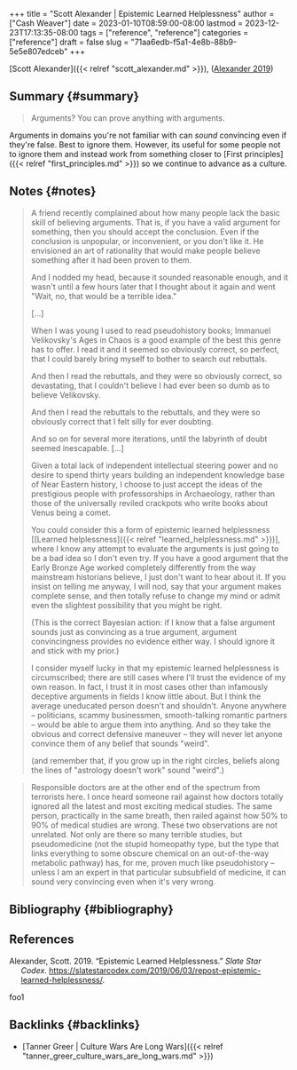 +++
title = "Scott Alexander | Epistemic Learned Helplessness"
author = ["Cash Weaver"]
date = 2023-01-10T08:59:00-08:00
lastmod = 2023-12-23T17:13:35-08:00
tags = ["reference", "reference"]
categories = ["reference"]
draft = false
slug = "71aa6edb-f5a1-4e8b-88b9-5e5e807edceb"
+++

[Scott Alexander]({{< relref "scott_alexander.md" >}}), (<a href="#citeproc_bib_item_1">Alexander 2019</a>)


## Summary {#summary}

> Arguments? You can prove anything with arguments.

Arguments in domains you're not familiar with can _sound_ convincing even if they're false. Best to ignore them. However, its useful for some people not to ignore them and instead work from something closer to [First principles]({{< relref "first_principles.md" >}}) so we continue to advance as a culture.


## Notes {#notes}

> A friend recently complained about how many people lack the basic skill of believing arguments. That is, if you have a valid argument for something, then you should accept the conclusion. Even if the conclusion is unpopular, or inconvenient, or you don't like it. He envisioned an art of rationality that would make people believe something after it had been proven to them.
>
> And I nodded my head, because it sounded reasonable enough, and it wasn't until a few hours later that I thought about it again and went "Wait, no, that would be a terrible idea."
>
> [...]
>
> When I was young I used to read pseudohistory books; Immanuel Velikovsky's Ages in Chaos is a good example of the best this genre has to offer. I read it and it seemed so obviously correct, so perfect, that I could barely bring myself to bother to search out rebuttals.
>
> And then I read the rebuttals, and they were so obviously correct, so devastating, that I couldn't believe I had ever been so dumb as to believe Velikovsky.
>
> And then I read the rebuttals to the rebuttals, and they were so obviously correct that I felt silly for ever doubting.
>
> And so on for several more iterations, until the labyrinth of doubt seemed inescapable. [...]
>
> Given a total lack of independent intellectual steering power and no desire to spend thirty years building an independent knowledge base of Near Eastern history, I choose to just accept the ideas of the prestigious people with professorships in Archaeology, rather than those of the universally reviled crackpots who write books about Venus being a comet.
>
> You could consider this a form of epistemic learned helplessness [[Learned helplessness]({{< relref "learned_helplessness.md" >}})], where I know any attempt to evaluate the arguments is just going to be a bad idea so I don't even try. If you have a good argument that the Early Bronze Age worked completely differently from the way mainstream historians believe, I just don't want to hear about it. If you insist on telling me anyway, I will nod, say that your argument makes complete sense, and then totally refuse to change my mind or admit even the slightest possibility that you might be right.
>
> (This is the correct Bayesian action: if I know that a false argument sounds just as convincing as a true argument, argument convincingness provides no evidence either way. I should ignore it and stick with my prior.)
>
> I consider myself lucky in that my epistemic learned helplessness is circumscribed; there are still cases where I'll trust the evidence of my own reason. In fact, I trust it in most cases other than infamously deceptive arguments in fields I know little about. But I think the average uneducated person doesn't and shouldn't. Anyone anywhere – politicians, scammy businessmen, smooth-talking romantic partners – would be able to argue them into anything. And so they take the obvious and correct defensive maneuver – they will never let anyone convince them of any belief that sounds "weird".
>
> (and remember that, if you grow up in the right circles, beliefs along the lines of "astrology doesn't work" sound "weird".)

<!--quoteend-->

> Responsible doctors are at the other end of the spectrum from terrorists here. I once heard someone rail against how doctors totally ignored all the latest and most exciting medical studies. The same person, practically in the same breath, then railed against how 50% to 90% of medical studies are wrong. These two observations are not unrelated. Not only are there so many terrible studies, but pseudomedicine (not the stupid homeopathy type, but the type that links everything to some obscure chemical on an out-of-the-way metabolic pathway) has, for me, proven much like pseudohistory – unless I am an expert in that particular subsubfield of medicine, it can sound very convincing even when it's very wrong.


## Bibliography {#bibliography}

## References

<style>.csl-entry{text-indent: -1.5em; margin-left: 1.5em;}</style><div class="csl-bib-body">
  <div class="csl-entry"><a id="citeproc_bib_item_1"></a>Alexander, Scott. 2019. “Epistemic Learned Helplessness.” <i>Slate Star Codex</i>. <a href="https://slatestarcodex.com/2019/06/03/repost-epistemic-learned-helplessness/">https://slatestarcodex.com/2019/06/03/repost-epistemic-learned-helplessness/</a>.</div>
</div>

foo1


## Backlinks {#backlinks}

-   [Tanner Greer | Culture Wars Are Long Wars]({{< relref "tanner_greer_culture_wars_are_long_wars.md" >}})
